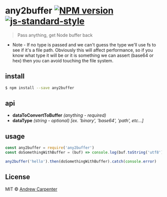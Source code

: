 # any2buffer [![NPM version](https://badge.fury.io/js/any2buffer.svg)](https://npmjs.org/package/any2buffer)   [![js-standard-style](https://img.shields.io/badge/code%20style-standard-brightgreen.svg?style=flat)](https://github.com/feross/standard)

> Pass anything, get Node buffer back

* Note - If no type is passed and we can't guess the type we'll use fs to
see if it's a file path. Obviously this will affect performance, so if you know
what type it will be or it is something we can assert (base64 or hex) then
you can avoid touching the file system.

## install

```sh
$ npm install --save any2buffer
```

## api
- **dataToConvertToBuffer** *(anything - required)*
- **dataType** *(string - optional) [ex. 'binary', 'base64', 'path', etc...]*

## usage

```js
const any2buffer = require('any2buffer')
const doSomethingWithBuffer = (buf) => console.log(buf.toString('utf8'))

any2buffer('hello').then(doSomethingWithBuffer).catch(console.error)
```

## License

MIT © [Andrew Carpenter](https://github.com/doesdev)
